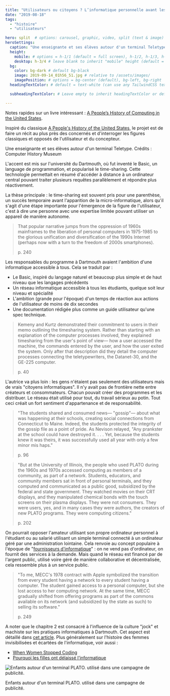 ```yaml
---
title: "Utilisateurs ou citoyens ? L’informatique personnelle avant les années 80"
date: "2019-08-18"
tags:
  - "histoire"
  - "utilisateurs"

hero: split  # options: carousel, graphic, video, split (text & image)
heroSettings:
  caption: "Une enseignante et ses élèves autour d'un terminal Teletype. Crédits : Computer History Museum"
  height:
    mobile: # options = h-1/1 (default = full screen), h-1/2, h-1/3, h-3/4, h-9/10, h-48 (12rem, 192px), h-56 (14rem, 224px), h-64 (16rem, 256px)
    desktop: h-3/4 # leave blank to inherit "mobile" height (default = full screen)
  bg:
    color: bg-dark # default bg-black
    image: 2019-09-14_01h56_51.jpg # relative to /assets/images/
    imagePosition: # options = bg-center (default), bg-left, bg-right
  headingTextColor: # default = text-white (can use any TailwindCSS text-[color]-[xxx])

  subheadingTextColor: # Leave empty to inherit headingTextColor or default (text-white) or use any text-[color]-[xxx]

---
```


Notes rapides sur un livre intéressant : [A People’s History of Computing in the United States](https://www.hup.harvard.edu/catalog.php?isbn=9780674970977).

Inspiré du classique [A People's History of the United States,](https://en.wikipedia.org/wiki/A_People%27s_History_of_the_United_States) le projet est de faire un récit au plus près des concernés et d'interroger les figures classiques et opposés de l'utilisateur et du concepteur.


Une enseignante et ses élèves autour d'un terminal Teletype. Crédits : Computer History Museum

L'accent est mis sur l'université du Dartmouth, où fut inventé le Basic, un language de programmation, et popularisé le time-sharing. Cette technologie permettait en résumé d'accéder à distance à un ordinateur central pouvant traiter plusieurs requêtes parallèlement et répondre plus réactivement.

La thèse principale : le time-sharing est souvent pris pour une parenthèse, un succès temporaire avant l'apparition de la micro-informatique, alors qu'il s'agit d'une étape importante pour l'émergence de la figure de l'utilisateur, c'est à dire une personne avec une expertise limitée pouvant utiliser un appareil de manière autonome.

> That popular narrative jumps from the oppression of 1960s mainframes to the liberation of personal computers in 1975-1985 to the glorious unification and diversification of the 1990s Internet (perhaps now with a turn to the freedom of 2000s smartphones).
>
> p. 240

Les responsables du programme à Dartmouth avaient l'ambition d'une informatique accessible à tous. Cela se traduit par :

- Le Basic, inspiré du langage naturel et beaucoup plus simple et de haut niveau que les langages précédents
- Un réseau informatique accessible à tous les étudiants, quelque soit leur niveau et spécialité
- L'ambition (grande pour l'époque) d'un temps de réaction aux actions de l'utilisateur de moins de dix secondes
- Une documentation rédigée plus comme un guide utilisateur qu'une spec technique.

> Kemeny and Kurtz demonstrated their commitment to users in their memo outlining the timesharing system. Rather than starting with an explanation of the computer processes involved, they explained timesharing from the user's point of view— how a user accessed the machine, the commands entered by the user, and how the user exited the system. Only after that description did they detail the computer processes connecting the teletypewriters, the Datanet-30, and the GE-225 computer.
>
> p. 40

L'autrice va plus loin : les gens n'étaient pas seulement des utilisateurs mais de vrais "citoyens informatiques". Il n'y avait pas de frontière nette entre créateurs et consommateurs. Chacun pouvait créer des programmes et les distribuer. Le réseau était utilisé pour tout, du travail sérieux au potin. Tout ceci créait un fort sentiment d'appartenance et de responsabilité.

> "The students shared and consumed news— "gossip"— about what was happening at their schools, creating social connections from Connecticut to Maine. Indeed, the students protected the integrity of the gossip file as a point of pride. As Nevison relayed, "Any prankster at the school could have destroyed it. . . . Yet, because the students knew it was theirs, it was successfully used all year with only a few minor mis haps."
>
> p. 96

> "But at the University of Illinois, the people who used PLATO during the 1960s and 1970s accessed computing as members of a community, as part of a network. Students, educators, and community members sat in front of personal terminals, and they computed and communicated as a public good, subsidized by the federal and state government. They watched movies on their CRT displays, and they manipulated chemical bonds with the touch screens on their plasma displays. They were not consumers. They were users, yes, and in many cases they were authors, the creators of new PLATO programs. They were computing citizens."
>
> p. 202

On pourrait opposer l'amateur utilisant son propre ordinateur personnel à l'étudiant ou au salarié utilisant un simple terminal connecté à un ordinateur géré par une administration lointaine. Cela renvoie au concept populaire à l'époque de "[fournisseurs d'informatique](https://en.wikipedia.org/wiki/Utility_computing)" : on ne vend pas d'ordinateur, on fournit des services à la demande. Mais quand le réseau est financé par de l'argent public, utilisé voire géré de manière collaborative et décentralisée, cela ressemble plus à un service public.

> "To me, MECC's 1978 contract with Apple symbolized the transition from every student having a network to every student having a computer. The student gained access to a personal computer, but she lost access to her computing network. At the same time, MECC gradually shifted from offering programs as part of the commons available on its network (and subsidized by the state as such) to selling its software."
>
> p. 249

A noter que le chapitre 2 est consacré à l'influence de la culture "jock" et machiste sur les pratiques informatiques à Dartmouth. Cet aspect est détaillé dans [cet article](https://slate.com/technology/2018/11/dartmouth-basic-computer-programmers-tech-bros.html). Plus généralement sur l'histoire des femmes invisibilisées et écartées de l'informatique, voir aussi :

- [When Women Stopped Coding](https://www.npr.org/sections/money/2014/10/21/357629765/when-women-stopped-coding?t=1566130798081)
- [Pourquoi les filles ont délaissé l’informatique](https://theconversation.com/pourquoi-les-filles-ont-delaisse-linformatique-110940)

![Enfants autour d'un terminal PLATO. utilisé dans une campagne de publicité.](/assets/images/2019-12-03_20h31_49.jpg)

Enfants autour d'un terminal PLATO. utilisé dans une campagne de publicité.
